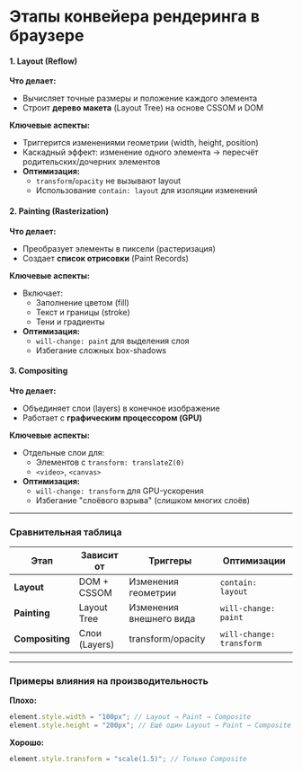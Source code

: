 # **Этапы конвейера рендеринга в браузере**

#### **1. Layout (Reflow)**

**Что делает:**

- Вычисляет точные размеры и положение каждого элемента
- Строит **дерево макета** (Layout Tree) на основе CSSOM и DOM

**Ключевые аспекты:**

- Триггерится изменениями геометрии (width, height, position)
- Каскадный эффект: изменение одного элемента → пересчёт родительских/дочерних элементов
- **Оптимизация:**
  - `transform`/`opacity` не вызывают layout
  - Использование `contain: layout` для изоляции изменений

#### **2. Painting (Rasterization)**

**Что делает:**

- Преобразует элементы в пиксели (растеризация)
- Создает **список отрисовки** (Paint Records)

**Ключевые аспекты:**

- Включает:
  - Заполнение цветом (fill)
  - Текст и границы (stroke)
  - Тени и градиенты
- **Оптимизация:**
  - `will-change: paint` для выделения слоя
  - Избегание сложных box-shadows

#### **3. Compositing**

**Что делает:**

- Объединяет слои (layers) в конечное изображение
- Работает с **графическим процессором (GPU)**

**Ключевые аспекты:**

- Отдельные слои для:
  - Элементов с `transform: translateZ(0)`
  - `<video>`, `<canvas>`
- **Оптимизация:**
  - `will-change: transform` для GPU-ускорения
  - Избегание "слоёвого взрыва" (слишком многих слоёв)

---

### **Сравнительная таблица**

| Этап            | Зависит от    | Триггеры                | Оптимизации              |
| --------------- | ------------- | ----------------------- | ------------------------ |
| **Layout**      | DOM + CSSOM   | Изменения геометрии     | `contain: layout`        |
| **Painting**    | Layout Tree   | Изменения внешнего вида | `will-change: paint`     |
| **Compositing** | Слои (Layers) | transform/opacity       | `will-change: transform` |

---

### **Примеры влияния на производительность**

**Плохо:**

```javascript
element.style.width = "100px"; // Layout → Paint → Composite
element.style.height = "200px"; // Ещё один Layout → Paint → Composite
```

**Хорошо:**

```javascript
element.style.transform = "scale(1.5)"; // Только Composite
```
